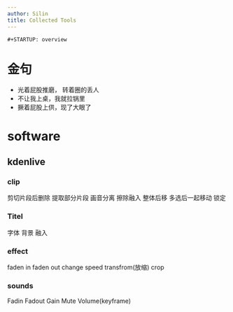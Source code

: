 ```yaml
---
author: Silin
title: Collected Tools
---
```


```{=org}
#+STARTUP: overview
```
# 金句

-   光着屁股推磨， 转着圈的丢人
-   不让我上桌，我就拉锅里
-   撅着屁股上供，现了大眼了

# software

## kdenlive

### clip

剪切片段后删除 提取部分片段 画音分离 擦除融入 整体后移 多选后一起移动
锁定

### Titel

字体 背景 融入

### effect

faden in faden out change speed transfrom(放缩) crop

### sounds

Fadin Fadout Gain Mute Volume(keyframe)
